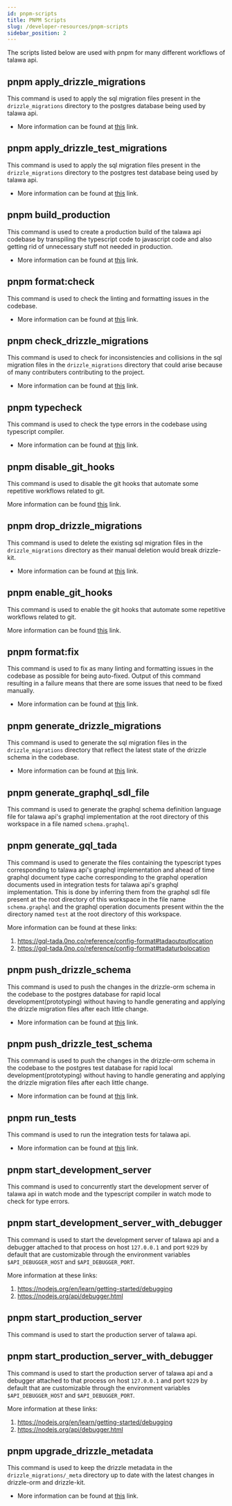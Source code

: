 ```yaml
---
id: pnpm-scripts
title: PNPM Scripts
slug: /developer-resources/pnpm-scripts
sidebar_position: 2
---
```


The scripts listed below are used with pnpm for many different workflows of talawa api.

## pnpm apply_drizzle_migrations

This command is used to apply the sql migration files present in the `drizzle_migrations` directory to the postgres database being used by talawa api.

- More information can be found at [this](https://orm.drizzle.team/docs/kit-overview) link.

## pnpm apply_drizzle_test_migrations

This command is used to apply the sql migration files present in the `drizzle_migrations` directory to the postgres test database being used by talawa api.

- More information can be found at [this](https://orm.drizzle.team/docs/kit-overview) link.

## pnpm build_production

This command is used to create a production build of the talawa api codebase by transpiling the typescript code to javascript code and also getting rid of unnecessary stuff not needed in production.

- More information can be found at [this](https://swc.rs/docs/usage/cli) link.

## pnpm format:check

This command is used to check the linting and formatting issues in the codebase.

- More information can be found at [this](https://biomejs.dev/reference/cli/#biome-check) link.

## pnpm check_drizzle_migrations

This command is used to check for inconsistencies and collisions in the sql migration files in the `drizzle_migrations` directory that could arise because of many contributers contributing to the project.

- More information can be found at [this](https://orm.drizzle.team/docs/kit-overview) link.

## pnpm typecheck

This command is used to check the type errors in the codebase using typescript compiler.

- More information can be found at [this](https://www.typescriptlang.org/docs/handbook/compiler-options.html#using-the-cli) link.

## pnpm disable_git_hooks

This command is used to disable the git hooks that automate some repetitive workflows related to git.

More information can be found [this](https://evilmartians.github.io/lefthook/usage/commands.html?highlight=lefthook%20uninstall#lefthook-uninstall) link.

## pnpm drop_drizzle_migrations

This command is used to delete the existing sql migration files in the `drizzle_migrations` directory as their manual deletion would break drizzle-kit.

- More information can be found at [this](https://orm.drizzle.team/docs/kit-overview) link.

## pnpm enable_git_hooks

This command is used to enable the git hooks that automate some repetitive workflows related to git.

More information can be found [this](https://evilmartians.github.io/lefthook/usage/commands.html?highlight=lefthook%20install#lefthook-install) link.

## pnpm format:fix

This command is used to fix as many linting and formatting issues in the codebase as possible for being auto-fixed. Output of this command resulting in a failure means that there are some issues that need to be fixed manually.

- More information can be found at [this](https://biomejs.dev/reference/cli/#biome-check) link.

## pnpm generate_drizzle_migrations

This command is used to generate the sql migration files in the `drizzle_migrations` directory that reflect the latest state of the drizzle schema in the codebase.

- More information can be found at [this](https://orm.drizzle.team/docs/kit-overview) link.

## pnpm generate_graphql_sdl_file

This command is used to generate the graphql schema definition language file for talawa api's graphql implementation at the root directory of this workspace in a file named `schema.graphql`.

## pnpm generate_gql_tada

This command is used to generate the files containing the typescript types corresponding to talawa api's graphql implementation and ahead of time graphql document type cache corresponding to the graphql operation documents used in integration tests for talawa api's graphql implementation. This is done by inferring them from the graphql sdl file present at the root directory of this workspace in the file name `schema.graphql` and the graphql operation documents present within the the directory named `test` at the root directory of this workspace.

More information can be found at these links:

1. https://gql-tada.0no.co/reference/config-format#tadaoutputlocation
2. https://gql-tada.0no.co/reference/config-format#tadaturbolocation

## pnpm push_drizzle_schema

This command is used to push the changes in the drizzle-orm schema in the codebase to the postgres database for rapid local development(prototyping) without having to handle generating and applying the drizzle migration files after each little change.

- More information can be found at [this](https://orm.drizzle.team/docs/kit-overview) link.

## pnpm push_drizzle_test_schema

This command is used to push the changes in the drizzle-orm schema in the codebase to the postgres test database for rapid local development(prototyping) without having to handle generating and applying the drizzle migration files after each little change.

- More information can be found at [this](https://orm.drizzle.team/docs/kit-overview) link.

## pnpm run_tests

This command is used to run the integration tests for talawa api.

- More information can be found at [this](https://vitest.dev/) link.

## pnpm start_development_server

This command is used to concurrently start the development server of talawa api in watch mode and the typescript compiler in watch mode to check for type errors.

## pnpm start_development_server_with_debugger

This command is used to start the development server of talawa api and a debugger attached to that process on host `127.0.0.1` and port `9229` by default that are customizable through the environment variables `$API_DEBUGGER_HOST` and `$API_DEBUGGER_PORT`.

More information at these links:

1. https://nodejs.org/en/learn/getting-started/debugging
2. https://nodejs.org/api/debugger.html

## pnpm start_production_server

This command is used to start the production server of talawa api.

## pnpm start_production_server_with_debugger

This command is used to start the production server of talawa api and a debugger attached to that process on host `127.0.0.1` and port `9229` by default that are customizable through the environment variables `$API_DEBUGGER_HOST` and `$API_DEBUGGER_PORT`.

More information at these links:

1. https://nodejs.org/en/learn/getting-started/debugging
2. https://nodejs.org/api/debugger.html

## pnpm upgrade_drizzle_metadata

This command is used to keep the drizzle metadata in the `drizzle_migrations/_meta` directory up to date with the latest changes in drizzle-orm and drizzle-kit.

- More information can be found at [this](https://orm.drizzle.team/docs/kit-overview) link.
